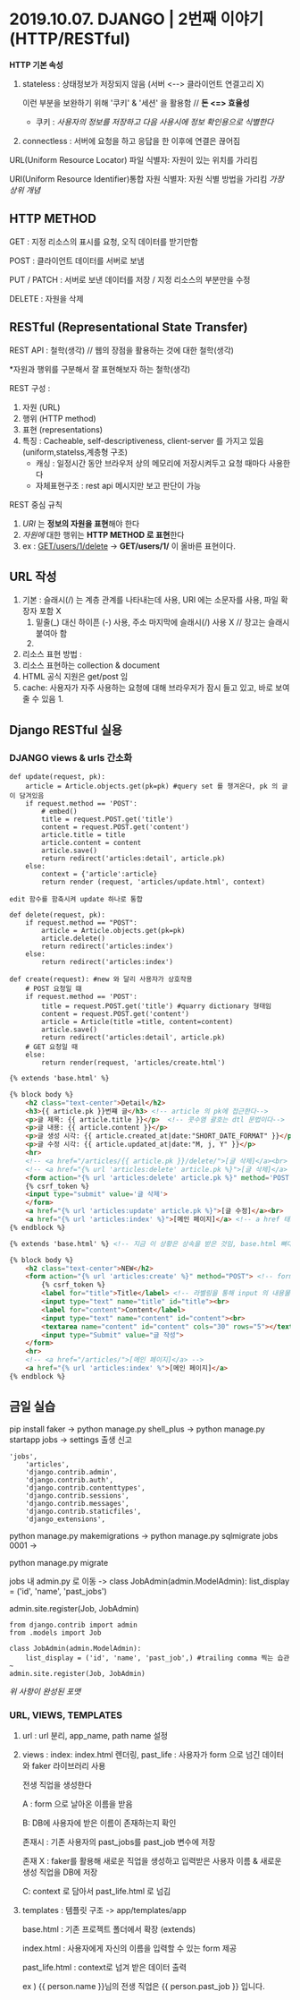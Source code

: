 # 2019.10.07. DJANGO | 2번째 이야기(HTTP/RESTful)

**HTTP 기본 속성**

1. stateless : 상태정보가 저장되지 않음 (서버 <--> 클라이언트 연결고리 X)

   이런 부분을 보완하기 위해 '쿠키' & '세션' 을 활용함 // **돈 <=> 효율성**

   - 쿠키 : *사용자의 정보를 저장하고 다음 사용시에 정보 확인용으로 식별한다*

2. connectless : 서버에 요청을 하고 응답을 한 이후에 연결은 끊어짐

 

URL(Uniform Resource Locator) 파일 식별자: 자원이 있는 위치를 가리킴

URI(Uniform Resource Identifier)통합 자원 식별자: 자원 식별 방법을 가리킴 *가장 상위 개념*

## HTTP METHOD

GET : 지정 리소스의 표시를 요청, 오직 데이터를 받기만함

POST : 클라이언트 데이터를 서버로 보냄

PUT / PATCH : 서버로 보낸 데이터를 저장 / 지정 리소스의 부분만을 수정

DELETE : 자원을 삭제



## RESTful (Representational State Transfer)

REST API : 철학(생각) // 웹의 장점을 활용하는 것에 대한 철학(생각)

 *자원과 행위를 구분해서 잘 표현해보자 하는 철학(생각)

REST 구성 :

1. 자원 (URL)
2. 행위 (HTTP method)
3. 표현 (representations)
4. 특징 : Cacheable, self-descriptiveness, client-server 를 가지고 있음 (uniform,statelss,계층형 구조)
   - 캐싱 : 일정시간 동안 브라우저 상의 메모리에 저장시켜두고 요청 때마다 사용한다
   - 자체표현구조 : rest api 메시지만 보고 판단이 가능

REST 중심 규칙

1. *URI* 는 **정보의 자원을 표현**해야 한다
2. *자원에* 대한 행위는 **HTTP METHOD 로 표현**한다
3. ex : <u>GET/users/1/delete</u> -> **GET/users/1/** 이 올바른 표현이다.



## URL 작성

1. 기본 : 슬래시(/) 는 계층 관계를 나타내는데 사용, URI 에는 소문자를 사용, 파일 확장자 포함 X
   1. 밑줄(_) 대신 하이픈 (-) 사용, 주소 마지막에 슬래시(/) 사용 X // 장고는 슬래시 붙여아 함
   2. 
2. 리소스 표현 방법 :
3. 리소스 표현하는 collection & document
4. HTML 공식 지원은 get/post 임
5. cache: 사용자가 자주 사용하는 요청에 대해 브라우저가 잠시 들고 있고, 바로 보여줄 수 있음
   1. 



## Django RESTful 실용

### DJANGO views & urls 간소화

```django
def update(request, pk):
    article = Article.objects.get(pk=pk) #query set 를 챙겨온다, pk 의 글이 담겨있음
    if request.method == 'POST':
        # embed()
        title = request.POST.get('title')
        content = request.POST.get('content')
        article.title = title
        article.content = content
        article.save()
        return redirect('articles:detail', article.pk)
    else:
        context = {'article':article}
        return render (request, 'articles/update.html', context)

edit 함수를 함축시켜 update 하나로 통합

def delete(request, pk):
    if request.method == "POST":
        article = Article.objects.get(pk=pk)
        article.delete()
        return redirect('articles:index')
    else:
        return redirect('articles:index')

def create(request): #new 와 달리 사용자가 상호작용
    # POST 요청일 떄
    if request.method == 'POST':
        title = request.POST.get('title') #quarry dictionary 형태임
        content = request.POST.get('content')
        article = Article(title =title, content=content)
        article.save()
        return redirect('articles:detail', article.pk)
    # GET 요청일 때
    else:
        return render(request, 'articles/create.html')
```

```html
{% extends 'base.html' %}

{% block body %}
    <h2 class="text-center">Detail</h2>
    <h3>{{ article.pk }}번쨰 글</h3> <!-- article 의 pk에 접근한다-->
    <p>글 제목: {{ article.title }}</p>  <!-- 콧수염 괄호는 dtl 문법이다-->
    <p>글 내용: {{ article.content }}</p>
    <p>글 생성 시각: {{ article.created_at|date:"SHORT_DATE_FORMAT" }}</p> <!-- | 표기 뒤에는 다 붙여써야함!!!!!!!!!!!!!!!-->
    <p>글 수정 시각: {{ article.updated_at|date:"M, j, Y" }}</p>
    <hr>
    <!-- <a href="/articles/{{ article.pk }}/delete/">[글 삭제]</a><br> -->
    <!-- <a href="{% url 'articles:delete' article.pk %}">[글 삭제]</a> -->
    <form action="{% url 'articles:delete' article.pk %}" method='POST'>
    {% csrf_token %}
    <input type="submit" value='글 삭제'>
    </form>
    <a href="{% url 'articles:update' article.pk %}">[글 수정]</a><br>
    <a href="{% url 'articles:index' %}">[메인 페이지]</a> <!-- a href 태그를 통해 [메인 페이지] 를 클릭했을 떄 보내는 위치-->
{% endblock %}

{% extends 'base.html' %} <!-- 지금 이 상황은 상속을 받은 것임, base.html 뼈대를 가져온 것-->

{% block body %}
    <h2 class="text-center">NEW</h2>
    <form action="{% url 'articles:create' %}" method="POST"> <!-- form 액션을 통해 사용자들과 소통할 수 있음-->
        {% csrf_token %}
        <label for="title">Title</label> <!-- 라벨링을 통해 input 의 내용물을 확인하자~-->
        <input type="text" name="title" id="title"><br>
        <label for="content">Content</label>
        <input type="text" name="content" id="content"><br>
        <textarea name="content" id="content" cols="30" rows="5"></textarea>
        <input type="Submit" value="글 작성">
    </form>
    <hr>
    <!-- <a href="/articles/">[메인 페이지]</a> -->
    <a href="{% url 'articles:index' %">[메인 페이지]</a>
{% endblock %}
```



## 금일 실습

pip install faker -> python manage.py shell_plus -> python manage.py startapp jobs -> settings 출생 신고

```django
'jobs',
    'articles',
    'django.contrib.admin',
    'django.contrib.auth',
    'django.contrib.contenttypes',
    'django.contrib.sessions',
    'django.contrib.messages',
    'django.contrib.staticfiles',
    'django_extensions',
```

python manage.py makemigrations -> python manage.py sqlmigrate jobs 0001 -> 

python manage.py migrate



jobs 내 admin.py 로 이동 -> class JobAdmin(admin.ModelAdmin): list_display = ('id', 'name', 'past_jobs')

admin.site.register(Job, JobAdmin)

```django
from django.contrib import admin
from .models import Job

class JobAdmin(admin.ModelAdmin): 
    list_display = ('id', 'name', 'past_job',) #trailing comma 찍는 습관~
admin.site.register(Job, JobAdmin)
```

*위 사항이 완성된 포맷*

### URL, VIEWS, TEMPLATES

1. url : url 분리, app_name, path name 설정

2. views : index: index.html 렌더링, past_life : 사용자가 form 으로 넘긴 데이터와 faker 라이브러리 사용

   전생 직업을 생성한다

   A : form 으로 날아온 이름을 받음

   B: DB에 사용자에 받은 이름이 존재하는지 확인

   존재시 : 기존 사용자의 past_jobs를 past_job 변수에 저장

   존재 X : faker를 활용해 새로운 직업을 생성하고 입력받은 사용자 이름 & 새로운 생성 직업을 DB에 저장

   C: context 로 담아서 past_life.html 로 넘김

3. templates : 템플릿 구조 -> app/templates/app

   base.html : 기존 프로젝트 폴더에서 확장 (extends)

   index.html : 사용자에게 자신의 이름을 입력할 수 있는 form 제공 

   past_life.html : context로 넘겨 받은 데이터 출력

   ex ) {{ person.name }}님의 전생 직업은 {{ person.past_job }} 입니다.